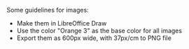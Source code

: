 Some guidelines for images:

- Make them in LibreOffice Draw
- Use the color "Orange 3" as the base color for all images
- Export them as 600px wide, with 37px/cm to PNG file
